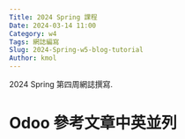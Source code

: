 ```yaml
---
Title: 2024 Spring 課程
Date: 2024-03-14 11:00
Category: w4
Tags: 網誌編寫
Slug: 2024-Spring-w5-blog-tutorial
Author: kmol
---
```


2024 Spring 第四周網誌撰寫.

<!-- PELICAN_END_SUMMARY -->
# Odoo 參考文章中英並列